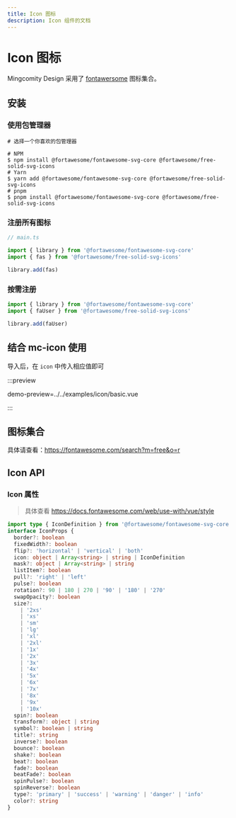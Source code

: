 ```yaml
---
title: Icon 图标
description: Icon 组件的文档
---
```


# Icon 图标

Mingcomity Design 采用了 [fontawersome](https://fontawesome.com/) 图标集合。

## 安装

### 使用包管理器

```
# 选择一个你喜欢的包管理器

# NPM
$ npm install @fortawesome/fontawesome-svg-core @fortawesome/free-solid-svg-icons
# Yarn
$ yarn add @fortawesome/fontawesome-svg-core @fortawesome/free-solid-svg-icons
# pnpm
$ pnpm install @fortawesome/fontawesome-svg-core @fortawesome/free-solid-svg-icons
```

### 注册所有图标

```typescript
// main.ts

import { library } from '@fortawesome/fontawesome-svg-core'
import { fas } from '@fortawesome/free-solid-svg-icons'

library.add(fas)
```

### 按需注册

```typescript
import { library } from '@fortawesome/fontawesome-svg-core'
import { faUser } from '@fortawesome/free-solid-svg-icons'

library.add(faUser)
```

## 结合 mc-icon 使用

导入后，在 `icon` 中传入相应值即可

:::preview

demo-preview=../../examples/icon/basic.vue

:::

## 图标集合

具体请查看：https://fontawesome.com/search?m=free&o=r

## Icon API

### Icon 属性

> 具体查看 https://docs.fontawesome.com/web/use-with/vue/style

```typescript
import type { IconDefinition } from '@fortawesome/fontawesome-svg-core'
interface IconProps {
  border?: boolean
  fixedWidth?: boolean
  flip?: 'horizontal' | 'vertical' | 'both'
  icon: object | Array<string> | string | IconDefinition
  mask?: object | Array<string> | string
  listItem?: boolean
  pull?: 'right' | 'left'
  pulse?: boolean
  rotation?: 90 | 180 | 270 | '90' | '180' | '270'
  swapOpacity?: boolean
  size?:
    | '2xs'
    | 'xs'
    | 'sm'
    | 'lg'
    | 'xl'
    | '2xl'
    | '1x'
    | '2x'
    | '3x'
    | '4x'
    | '5x'
    | '6x'
    | '7x'
    | '8x'
    | '9x'
    | '10x'
  spin?: boolean
  transform?: object | string
  symbol?: boolean | string
  title?: string
  inverse?: boolean
  bounce?: boolean
  shake?: boolean
  beat?: boolean
  fade?: boolean
  beatFade?: boolean
  spinPulse?: boolean
  spinReverse?: boolean
  type?: 'primary' | 'success' | 'warning' | 'danger' | 'info'
  color?: string
}
```

